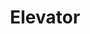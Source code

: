 ---
layout: comic
title: "Elevator"
image-src: "assets/comics/elevator/elevator.jpg"
thumb-src: "assets/comics/elevator/elevator-thumb.jpg"
categories: comics
comments: true
---